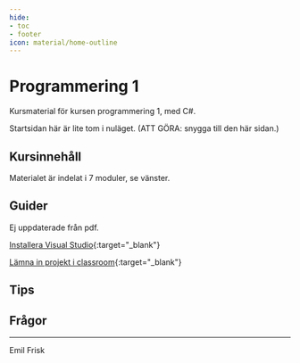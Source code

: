 ```yaml
---
hide:
- toc
- footer
icon: material/home-outline
---
```


<!-- 
Kan gömma innehåll via högst upp i markdownen:

"navigation" för vänstra navbar
"toc" för innehållsförteckningen till höger
"footer" för fram/bakåt pilarna längst ner 
"path"? oklart, nåt om en nav path högst upp 

-->

# Programmering 1

Kursmaterial för kursen programmering 1, med C\#.

Startsidan här är lite tom i nuläget. (ATT GÖRA: snygga till den här sidan.)

## Kursinnehåll
Materialet är indelat i 7 moduler, se vänster. 

## Guider

Ej uppdaterade från pdf.

[Installera Visual Studio](content/guides/Guide%20-%20Installera%20Visual%20Studio.pdf){:target="_blank"}

[Lämna in projekt i classroom](content/guides/Guide%20Lämna%20in%20VS.pdf){:target="_blank"}

## Tips

## Frågor

---

Emil Frisk
